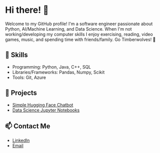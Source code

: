 # Hi there! 👋

Welcome to my GitHub profile! I'm a software engineer passionate about Python, AI/Machine Learning, and Data Science. When I'm not working/developing my computer skills I enjoy exercising, reading, video games, music, and spending time with friends/family. Go Timberwolves! :wolf:

## 🚀 Skills
- Programming: Python, Java, C++, SQL
- Libraries/Frameworks: Pandas, Numpy, Scikit
- Tools: Git, Azure

## 🌟 Projects
- [Simple Hugging Face Chatbot](https://github.com/barbercash/Simple-Hugging-Face-Chat-Bot/tree/main) 
- [Data Science Jupyter Notebooks](https://github.com/barbercash/Data-Science-Notebooks)

## 📫 Contact Me
- [LinkedIn](www.linkedin.com/in/cash-griffith-barber)
- [Email](mailto:barbercash@yahoo.com)
